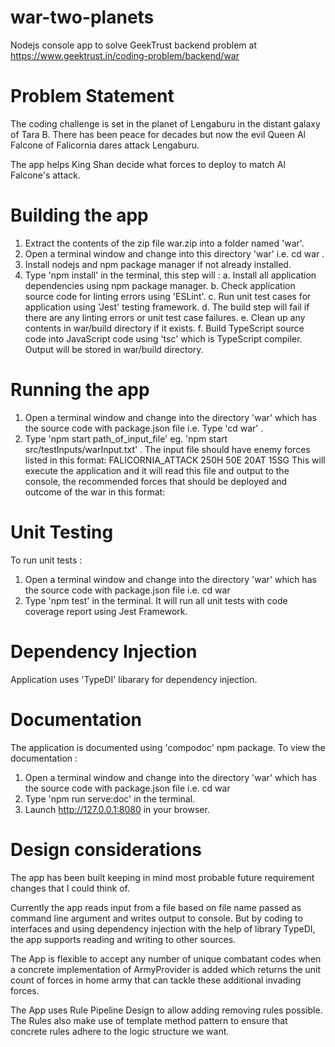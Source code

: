 # war-two-planets

Nodejs console app to solve GeekTrust backend problem at https://www.geektrust.in/coding-problem/backend/war

# Problem Statement

The coding challenge is set in the planet of Lengaburu in the distant galaxy of Tara B. There has been peace for decades but now the evil Queen Al Falcone of Falicornia dares attack Lengaburu.

The app helps King Shan decide what forces to deploy to match Al Falcone's attack.

# Building the app

1. Extract the contents of the zip file war.zip into a folder named 'war'.
2. Open a terminal window and change into this directory 'war' i.e. cd war .
3. Install nodejs and npm package manager if not already installed.
4. Type 'npm install' in the terminal, this step will :
   a. Install all application dependencies using npm package manager.
   b. Check application source code for linting errors using 'ESLint'.
   c. Run unit test cases for application using 'Jest' testing framework.
   d. The build step will fail if there are any linting errors or unit test case failures.
   e. Clean up any contents in war/build directory if it exists.
   f. Build TypeScript source code into JavaScript code using 'tsc' which is TypeScript compiler. Output will be stored in war/build directory.

# Running the app

1. Open a terminal window and change into the directory 'war' which has the source code with package.json file i.e. Type 'cd war' .
2. Type 'npm start path_of_input_file' eg. 'npm start src/testInputs/warInput.txt' .
   The input file should have enemy forces listed in this format: FALICORNIA_ATTACK 250H 50E 20AT 15SG
   This will execute the application and it will read this file and output to the console, the recommended forces that should be deployed and outcome of the war in this format:

# Unit Testing

To run unit tests :

1. Open a terminal window and change into the directory 'war' which has the source code with package.json file i.e. cd war
2. Type 'npm test' in the terminal. It will run all unit tests with code coverage report using Jest Framework.

# Dependency Injection

Application uses 'TypeDI' libarary for dependency injection.

# Documentation

The application is documented using 'compodoc' npm package.
To view the documentation :

1. Open a terminal window and change into the directory 'war' which has the source code with package.json file i.e. cd war
2. Type 'npm run serve:doc' in the terminal.
3. Launch http://127.0.0.1:8080 in your browser.

# Design considerations

The app has been built keeping in mind most probable future requirement changes that I could think of.

Currently the app reads input from a file based on file name passed as command line argument and writes output to console.
But by coding to interfaces and using dependency injection with the help of library TypeDI, the app supports reading and writing to other sources.

The App is flexible to accept any number of unique combatant codes when a concrete implementation of ArmyProvider is added which returns the unit count of forces in home army that can tackle these additional invading forces.

The App uses Rule Pipeline Design to allow adding removing rules possible.
The Rules also make use of template method pattern to ensure that concrete rules adhere to the logic structure we want.
